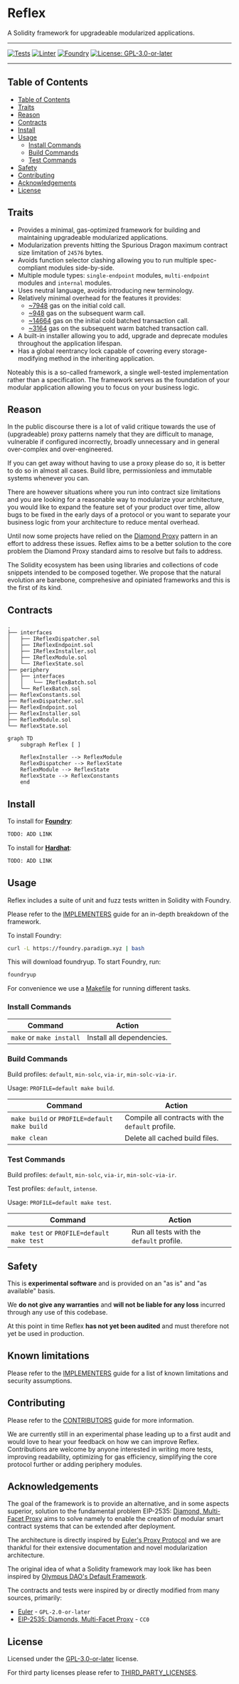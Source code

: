 # Reflex

A Solidity framework for upgradeable modularized applications.

---

[![Tests][gha-contracts-badge]][gha-contracts] [![Linter][gha-lint-badge]][gha-lint] [![Foundry][foundry-badge]][foundry] [![License: GPL-3.0-or-later][license-badge]][license]

[gha-contracts]: https://github.com/Chroma-Org/Reflex/actions/workflows/contracts.yml
[gha-contracts-badge]: https://github.com/Chroma-Org/Reflex/actions/workflows/contracts.yml/badge.svg
[gha-lint]: https://github.com/Chroma-Org/Reflex/actions/workflows/lint.yml
[gha-lint-badge]: https://github.com/Chroma-Org/Reflex/actions/workflows/lint.yml/badge.svg
[foundry]: https://getfoundry.sh/
[foundry-badge]: https://img.shields.io/badge/Built%20with-Foundry-DEA584.svg
[license]: https://www.gnu.org/licenses/gpl-3.0
[license-badge]: https://img.shields.io/badge/License-GPL--3.0--or--later-blue

---

## Table of Contents

- [Table of Contents](#table-of-contents)
- [Traits](#traits)
- [Reason](#reason)
- [Contracts](#contracts)
- [Install](#install)
- [Usage](#usage)
  - [Install Commands](#install-commands)
  - [Build Commands](#build-commands)
  - [Test Commands](#test-commands)
- [Safety](#safety)
- [Contributing](#contributing)
- [Acknowledgements](#acknowledgements)
- [License](#license)

## Traits

- Provides a minimal, gas-optimized framework for building and maintaining upgradeable modularized applications.
- Modularization prevents hitting the Spurious Dragon maximum contract size limitation of `24576` bytes.
- Avoids function selector clashing allowing you to run multiple spec-compliant modules side-by-side.
- Multiple module types: `single-endpoint` modules, `multi-endpoint` modules and `internal` modules.
- Uses neutral language, avoids introducing new terminology.
- Relatively minimal overhead for the features it provides:
  - [~7948](test/GasBenchmark.t.sol) gas on the initial cold call.
  - [~948](test/GasBenchmark.t.sol) gas on the subsequent warm call.
  - [~14664](test/GasBenchmark.t.sol) gas on the initial cold batched transaction call.
  - [~3164](test/GasBenchmark.t.sol) gas on the subsequent warm batched transaction call.
- A built-in installer allowing you to add, upgrade and deprecate modules throughout the application lifespan.
- Has a global reentrancy lock capable of covering every storage-modifying method in the inheriting application.

Noteably this is a so-called framework, a single well-tested implementation rather than a specification.
The framework serves as the foundation of your modular application allowing you to focus on your business logic.

## Reason

In the public discourse there is a lot of valid critique towards the use of (upgradeable) proxy patterns namely that they are difficult to manage, vulnerable if configured incorrectly, broadly unnecessary and in general over-complex and over-engineered.

If you can get away without having to use a proxy please do so, it is better to do so in almost all cases. Build libre, permissionless and immutable systems whenever you can.

There are however situations where you run into contract size limitations and you are looking for a reasonable way to modularize your architecture, you would like to expand the feature set of your product over time, allow bugs to be fixed in the early days of a protocol or you want to separate your business logic from your architecture to reduce mental overhead.

Until now some projects have relied on the [Diamond Proxy](https://eips.ethereum.org/EIPS/eip-2535) pattern in an effort to address these issues. Reflex aims to be a better solution to the core problem the Diamond Proxy standard aims to resolve but fails to address.

The Solidity ecosystem has been using libraries and collections of code snippets intended to be composed together. We propose that the natural evolution are barebone, comprehesive and opiniated frameworks and this is the first of its kind.

## Contracts

```
.
├── interfaces
│   ├── IReflexDispatcher.sol
│   ├── IReflexEndpoint.sol
│   ├── IReflexInstaller.sol
│   ├── IReflexModule.sol
│   └── IReflexState.sol
├── periphery
│   ├── interfaces
│   │   └── IReflexBatch.sol
│   └── ReflexBatch.sol
├── ReflexConstants.sol
├── ReflexDispatcher.sol
├── ReflexEndpoint.sol
├── ReflexInstaller.sol
├── ReflexModule.sol
└── ReflexState.sol
```

```mermaid
graph TD
    subgraph Reflex [ ]

    ReflexInstaller --> ReflexModule
    ReflexDispatcher --> ReflexState
    ReflexModule --> ReflexState
    ReflexState --> ReflexConstants
    end
```

## Install

To install for [**Foundry**](https://github.com/foundry-rs/foundry):

```sh
TODO: ADD LINK
```

To install for [**Hardhat**](https://github.com/nomiclabs/hardhat):

```sh
TODO: ADD LINK
```

## Usage

Reflex includes a suite of unit and fuzz tests written in Solidity with Foundry.

Please refer to the [IMPLEMENTERS](docs/IMPLEMENTERS.md) guide for an in-depth breakdown of the framework.

To install Foundry:

```sh
curl -L https://foundry.paradigm.xyz | bash
```

This will download foundryup. To start Foundry, run:

```sh
foundryup
```

For convenience we use a [Makefile](/Makefile) for running different tasks.

### Install Commands

| Command                  | Action                    |
| ------------------------ | ------------------------- |
| `make` or `make install` | Install all dependencies. |

### Build Commands

Build profiles: `default`, `min-solc`, `via-ir`, `min-solc-via-ir`.

Usage: `PROFILE=default make build`.

| Command                                      | Action                                            |
| -------------------------------------------- | ------------------------------------------------- |
| `make build` or `PROFILE=default make build` | Compile all contracts with the `default` profile. |
| `make clean`                                 | Delete all cached build files.                    |

### Test Commands

Build profiles: `default`, `min-solc`, `via-ir`, `min-solc-via-ir`.

Test profiles: `default`, `intense`.

Usage: `PROFILE=default make test`.

| Command                                    | Action                                    |
| ------------------------------------------ | ----------------------------------------- |
| `make test` or `PROFILE=default make test` | Run all tests with the `default` profile. |

## Safety

This is **experimental software** and is provided on an "as is" and "as available" basis.

We **do not give any warranties** and **will not be liable for any loss** incurred through any use of this codebase.

At this point in time Reflex **has not yet been audited** and must therefore not yet be used in production.

## Known limitations

Please refer to the [IMPLEMENTERS](docs/IMPLEMENTERS.md#security-assumptions-and-known-limitations) guide for a list of known limitations and security assumptions.

## Contributing

Please refer to the [CONTRIBUTORS](docs/CONTRIBUTORS.md) guide for more information.

We are currently still in an experimental phase leading up to a first audit and would love to hear your feedback on how we can improve Reflex. Contributions are welcome by anyone interested in writing more tests, improving readability, optimizing for gas efficiency, simplifying the core protocol further or adding periphery modules.

## Acknowledgements

The goal of the framework is to provide an alternative, and in some aspects superior, solution to the fundamental problem EIP-2535: [Diamond, Multi-Facet Proxy](https://eips.ethereum.org/EIPS/eip-2535) aims to solve namely to enable the creation of modular smart contract systems that can be extended after deployment.

The architecture is directly inspired by [Euler's Proxy Protocol](https://docs.euler.finance/developers/proxy-protocol) and we are thankful for their extensive documentation and novel modularization architecture.

The original idea of what a Solidity framework may look like has been inspired by [Olympus DAO's Default Framework](https://github.com/fullyallocated/Default).

The contracts and tests were inspired by or directly modified from many sources, primarily:

- [Euler](https://github.com/euler-xyz/euler-contracts) - `GPL-2.0-or-later`
- [EIP-2535: Diamonds, Multi-Facet Proxy](https://eips.ethereum.org/EIPS/eip-2535) - `CC0`

## License

Licensed under the [GPL-3.0-or-later](/LICENSE) license.

For third party licenses please refer to [THIRD_PARTY_LICENSES](/THIRD_PARTY_LICENSES).
